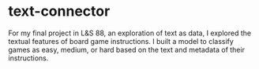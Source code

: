# text-connector
For my final project in L&S 88, an exploration of text as data, I explored the textual features of board game instructions.
I built a model to classify games as easy, medium, or hard based on the text and metadata of their instructions.
